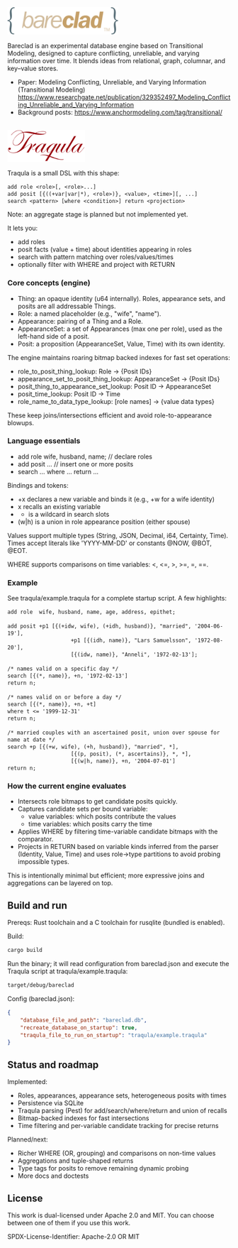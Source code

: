 <img src="https://raw.githubusercontent.com/Roenbaeck/bareclad/master/bareclad.svg" width="250">

Bareclad is an experimental database engine based on Transitional Modeling, designed to capture conflicting, unreliable, and varying information over time. It blends ideas from relational, graph, columnar, and key–value stores.

- Paper: Modeling Conflicting, Unreliable, and Varying Information (Transitional Modeling)
	https://www.researchgate.net/publication/329352497_Modeling_Conflicting_Unreliable_and_Varying_Information
- Background posts: https://www.anchormodeling.com/tag/transitional/

<br/>

<img src="https://raw.githubusercontent.com/Roenbaeck/bareclad/master/Traqula.svg" width="175">

Traqula is a small DSL with this shape:

	add role <role>[, <role>...]
	add posit [{((+var|var|*), <role>)}, <value>, <time>][, ...]
	search <pattern> [where <condition>] return <projection>

Note: an aggregate stage is planned but not implemented yet.

It lets you:
- add roles
- posit facts (value + time) about identities appearing in roles
- search with pattern matching over roles/values/times
- optionally filter with WHERE and project with RETURN

### Core concepts (engine)

- Thing: an opaque identity (u64 internally). Roles, appearance sets, and posits are all addressable Things.
- Role: a named placeholder (e.g., "wife", "name").
- Appearance: pairing of a Thing and a Role.
- AppearanceSet: a set of Appearances (max one per role), used as the left-hand side of a posit.
- Posit<V>: a proposition (AppearanceSet, Value, Time) with its own identity.

The engine maintains roaring bitmap backed indexes for fast set operations:
- role_to_posit_thing_lookup: Role -> {Posit IDs}
- appearance_set_to_posit_thing_lookup: AppearanceSet -> {Posit IDs}
- posit_thing_to_appearance_set_lookup: Posit ID -> AppearanceSet
- posit_time_lookup: Posit ID -> Time
- role_name_to_data_type_lookup: [role names] -> {value data types}

These keep joins/intersections efficient and avoid role-to-appearance blowups.

### Language essentials

- add role wife, husband, name;  // declare roles
- add posit ...                  // insert one or more posits
- search ... where ... return ...

Bindings and tokens:
- +x declares a new variable and binds it (e.g., +w for a wife identity)
- x recalls an existing variable
- * is a wildcard in search slots
- (w|h) is a union in role appearance position (either spouse)

Values support multiple types (String, JSON, Decimal, i64, Certainty, Time). Times accept literals like 'YYYY-MM-DD' or constants @NOW, @BOT, @EOT.

WHERE supports comparisons on time variables: <, <=, >, >=, =, ==.

### Example

See traqula/example.traqula for a complete startup script. A few highlights:

```
add role  wife, husband, name, age, address, epithet;

add posit +p1 [{(+idw, wife), (+idh, husband)}, "married", '2004-06-19'],
					+p1 [{(idh, name)}, "Lars Samuelsson", '1972-08-20'],
					[{(idw, name)}, "Anneli", '1972-02-13'];

/* names valid on a specific day */
search [{(*, name)}, +n, '1972-02-13']
return n;

/* names valid on or before a day */
search [{(*, name)}, +n, +t]
where t <= '1999-12-31'
return n;

/* married couples with an ascertained posit, union over spouse for name at date */
search +p [{(+w, wife), (+h, husband)}, "married", *],
					[{(p, posit), (*, ascertains)}, *, *],
					[{(w|h, name)}, +n, '2004-07-01']
return n;
```

### How the current engine evaluates

- Intersects role bitmaps to get candidate posits quickly.
- Captures candidate sets per bound variable:
	- value variables: which posits contribute the values
	- time variables: which posits carry the time
- Applies WHERE by filtering time-variable candidate bitmaps with the comparator.
- Projects in RETURN based on variable kinds inferred from the parser (Identity, Value, Time) and uses role->type partitions to avoid probing impossible types.

This is intentionally minimal but efficient; more expressive joins and aggregations can be layered on top.

## Build and run

Prereqs: Rust toolchain and a C toolchain for rusqlite (bundled is enabled).

Build:

```sh
cargo build
```

Run the binary; it will read configuration from bareclad.json and execute the Traqula script at traqula/example.traqula:

```sh
target/debug/bareclad
```

Config (bareclad.json):

```json
{
	"database_file_and_path": "bareclad.db",
	"recreate_database_on_startup": true,
	"traqula_file_to_run_on_startup": "traqula/example.traqula"
}
```

## Status and roadmap

Implemented:
- Roles, appearances, appearance sets, heterogeneous posits with times
- Persistence via SQLite
- Traqula parsing (Pest) for add/search/where/return and union of recalls
- Bitmap-backed indexes for fast intersections
- Time filtering and per-variable candidate tracking for precise returns

Planned/next:
- Richer WHERE (OR, grouping) and comparisons on non-time values
- Aggregations and tuple-shaped returns
- Type tags for posits to remove remaining dynamic probing
- More docs and doctests

## License

This work is dual-licensed under Apache 2.0 and MIT. You can choose between one of them if you use this work.

SPDX-License-Identifier: Apache-2.0 OR MIT

